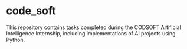 # code_soft
This repository contains tasks completed during the CODSOFT Artificial Intelligence Internship, including implementations of AI projects using Python.
